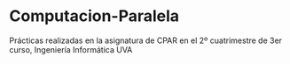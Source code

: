 # Computacion-Paralela
Prácticas realizadas en la asignatura de CPAR en el 2º cuatrimestre de 3er curso, Ingeniería Informática UVA

